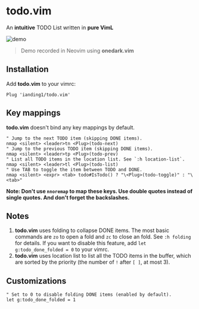 # todo.vim

An **intuitive** TODO List written in **pure VimL**

![demo](https://i.ibb.co/7SWD04N/todo-vim-demo.gif) 

> Demo recorded in Neovim using **onedark.vim**

## Installation

Add **todo.vim** to your vimrc:

```
Plug 'ianding1/todo.vim'
```

## Key mappings

**todo.vim** doesn't bind any key mappings by default.

```vim
" Jump to the next TODO item (skipping DONE items).
nmap <silent> <leader>tn <Plug>(todo-next)
" Jump to the previous TODO item (skipping DONE items).
nmap <silent> <leader>tp <Plug>(todo-prev)
" List all TODO items in the location list. See `:h location-list`.
nmap <silent> <leader>tl <Plug>(todo-list)
" Use TAB to toggle the item between TODO and DONE.
nmap <silent> <expr> <tab> todo#IsTodo() ? "\<Plug>(todo-toggle)" : "\<tab>"
```

**Note: Don't use `nnoremap` to map these keys. Use double quotes instead of single quotes. And don't forget the backslashes.**

## Notes

1. **todo.vim** uses folding to collapse DONE items. The most basic commands are `zo` to open a fold and `zc` to close an fold. See `:h folding` for details. If you want to disable this feature, add `let g:todo_done_folded = 0` to your vimrc.
2. **todo.vim** uses location list to list all the TODO items in the buffer, which are sorted by the priority (the number of `!` after `[ ]`, at most 3).

## Customizations

```vim
" Set to 0 to disable folding DONE items (enabled by default).
let g:todo_done_folded = 1
```
